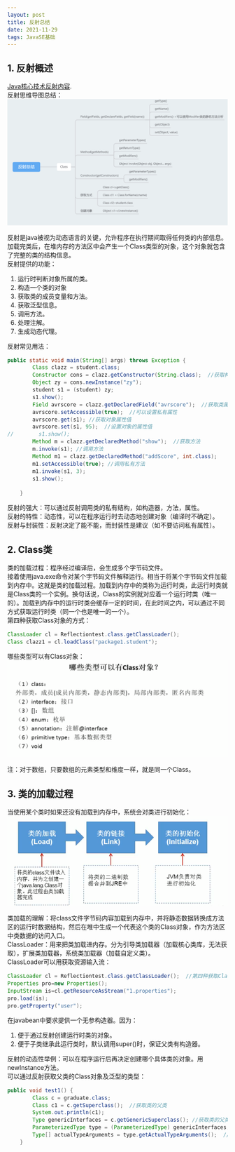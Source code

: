 ```yaml
---
layout: post
title: 反射总结
date: 2021-11-29
tags: JavaSE基础
---
```

## 1. 反射概述
[Java核心技术反射内容](https://wbazmy.com/2021/10/%E7%BB%A7%E6%89%BF/#6-%E5%8F%8D%E5%B0%84).  
反射思维导图总结：
![](/images/JavaSE/41.png)

反射是java被视为动态语言的关键，允许程序在执行期间取得任何类的内部信息。  
加载完类后，在堆内存的方法区中会产生一个Class类型的对象，这个对象就包含了完整的类的结构信息。  
反射提供的功能：
1. 运行时判断对象所属的类。
2. 构造一个类的对象
3. 获取类的成员变量和方法。
4. 获取泛型信息。
5. 调用方法。
6. 处理注解。
7. 生成动态代理。

反射常见用法：

```java
public static void main(String[] args) throws Exception {
        Class clazz = student.class;
        Constructor cons = clazz.getConstructor(String.class);  //获取构造器
        Object zy = cons.newInstance("zy");
        student s1 = (student) zy;
        s1.show();
        Field avrscore = clazz.getDeclaredField("avrscore");  //获取类属性
        avrscore.setAccessible(true);  //可以设置私有属性
        avrscore.get(s1); //获取对象属性值
        avrscore.set(s1, 95);  //设置对象的属性值
//        s1.show();
        Method m = clazz.getDeclaredMethod("show");  //获取方法
        m.invoke(s1); //调用方法
        Method m1 = clazz.getDeclaredMethod("addScore", int.class);  
        m1.setAccessible(true); //调用私有方法
        m1.invoke(s1, 3);
        s1.show();
        
    }
```

反射的强大：可以通过反射调用类的私有结构，如构造器，方法，属性。  
反射的特性：动态性，可以在程序运行时去动态地创建对象（编译时不确定）。  
反射与封装性：反射决定了能不能，而封装性是建议（如不要访问私有属性）。  
## 2. Class类
类的加载过程：程序经过编译后，会生成多个字节码文件。  
接着使用java.exe命令对某个字节码文件解释运行。相当于将某个字节码文件加载到内存中。这就是类的加载过程。加载到内存中的类称为运行时类，此运行时类就是Class类的一个实例。换句话说，Class的实例就对应着一个运行时类（唯一的）。加载到内存中的运行时类会缓存一定的时间，在此时间之内，可以通过不同方式获取运行时类（同一个也是唯一的一个）。  
第四种获取Class对象的方式：

```java
ClassLoader cl = Reflectiontest.class.getClassLoader();
Class clazz1 = cl.loadClass("package1.student");
```

哪些类型可以有Class对象：
![](/images/JavaSE/42.png)

注：对于数组，只要数组的元素类型和维度一样，就是同一个Class。  
## 3. 类的加载过程
当使用某个类时如果还没有加载到内存中，系统会对类进行初始化：
![](/images/JavaSE/43.png)

类加载的理解：将class文件字节码内容加载到内存中，并将静态数据转换成方法区的运行时数据结构，然后在堆中生成一个代表这个类的Class对象，作为方法区中类数据的访问入口。  
ClassLoader：用来把类加载进内存。分为引导类加载器（加载核心类库，无法获取），扩展类加载器，系统类加载器（加载自定义类）。  
ClassLoader可以用获取资源输入流：

```java
ClassLoader cl = Reflectiontest.class.getClassLoader();  //第四种获取Class对象的方式
Properties pro=new Properties();
InputStream is=cl.getResourceAsStream("1.properties");
pro.load(is);
pro.getProperty("user");
```

在javabean中要求提供一个无参构造器。因为：
1. 便于通过反射创建运行时类的对象。
2. 便于子类继承此运行类时，默认调用super()时，保证父类有构造器。

反射的动态性举例：可以在程序运行后再决定创建哪个具体类的对象。用newInstance方法。  
可以通过反射获取父类的Class对象及泛型的类型：

```java
public void test1() {
        Class c = graduate.class;
        Class c1 = c.getSuperclass();  //获取类的父类
        System.out.println(c1);
        Type genericInterfaces = c.getGenericSuperclass(); //获取类的父类及继承的泛型信息
        ParameterizedType type = (ParameterizedType) genericInterfaces;
        Type[] actualTypeArguments = type.getActualTypeArguments();  //获取泛型类型
    }
```







